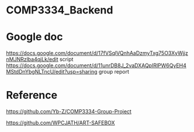 # COMP3334_Backend

# Google doc
https://docs.google.com/document/d/17fVSqlVQnhAaDzmyTxg75O3XyWjjznMJNRzlba4qjLk/edit script
https://docs.google.com/document/d/11unrDB8J_2vaDXAQpIRlPW6QyEH4MStdDnYbgNLTncU/edit?usp=sharing group report 

# Reference
https://github.com/Yb-Z/COMP3334-Group-Project 

https://github.com/WPCJATH/ART-SAFEBOX
